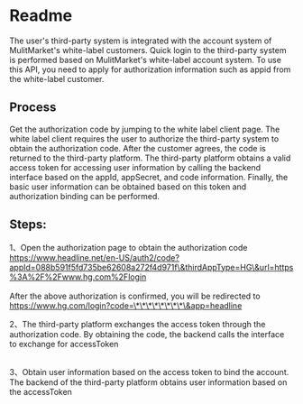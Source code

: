 # Readme

The user's third-party system is integrated with the account system of MulitMarket's white-label customers. Quick login to the third-party system is performed based on MulitMarket's white-label account system. To use this API, you need to apply for authorization information such as appid from the white-label customer.



## Process

Get the authorization code by jumping to the white label client page. The white label client requires the user to authorize the third-party system to obtain the authorization code. After the customer agrees, the code is returned to the third-party platform. The third-party platform obtains a valid access token for accessing user information by calling the backend interface based on the appId, appSecret, and code information. Finally, the basic user information can be obtained based on this token and authorization binding can be performed.&#x20;



## Steps:

1、Open the authorization page to obtain the authorization code \
https://www.headline.net/en-US/auth2/code?appId=088b591f5fd735be62608a272f4d971f\&thirdAppType=HG\&url=https%3A%2F%2Fwww.hg.com%2Flogin \
\
After the above authorization is confirmed, you will be redirected to \
https://www.hg.com/login?code=\*\*\*\*\*\*\*\*\&app=headline



2、The third-party platform exchanges the access token through the authorization code. By obtaining the code, the backend calls the interface to exchange for accessToken

\
3、Obtain user information based on the access token to bind the account. The backend of the third-party platform obtains user information based on the accessToken
